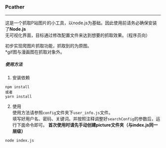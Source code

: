 ### Pcather 

---
这是一个抓取P站图片的小工具，以node.js为基础。因此使用前请务必确保安装了**Node.js**    
无可视化界面，目标通过修改配置文件来达到想要的抓取效果。（程序员向）

初步实现爬图片抓取功能，抓取到的为原图。    
*gif图与漫画图在抓取对象外。

##### 使用方法
1. 安装依赖
  ```
  npm install
  或者
  yarn install
  ```

2. 使用    
  使用方法请参照`config`文件夹下`user_info.js`文件。    
  填写好用户名、密码、关键词。并按照注释调整好`searchConfig`的参数后，运行下面命令即可。
  **首次使用时请先手动创建picture文件夹（与index.js同一层级）**
  ```
  node index.js
  ```